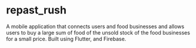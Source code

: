 # repast_rush

A mobile application that connects users and food businesses and allows users to buy a large sum of food of the unsold stock of the food businesses for a small price.
Built using Flutter, and Firebase.
